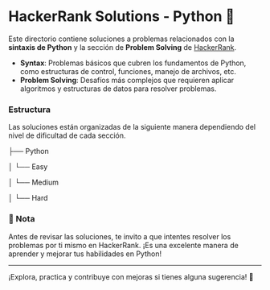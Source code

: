 # HackerRank Solutions - Python 🐍

Este directorio contiene soluciones a problemas relacionados con la **sintaxis de Python** y la sección de **Problem Solving** de [HackerRank](https://www.hackerrank.com/domains/tutorials/10-days-of-python).

- **Syntax**: Problemas básicos que cubren los fundamentos de Python, como estructuras de control, funciones, manejo de archivos, etc.
- **Problem Solving**: Desafíos más complejos que requieren aplicar algoritmos y estructuras de datos para resolver problemas.

### Estructura

Las soluciones están organizadas de la siguiente manera dependiendo del nivel de dificultad de cada sección.

├── Python

│ └── Easy

│ └── Medium

│ └── Hard

### 📝 Nota

Antes de revisar las soluciones, te invito a que intentes resolver los problemas por ti mismo en HackerRank. ¡Es una excelente manera de aprender y mejorar tus habilidades en Python!

---

¡Explora, practica y contribuye con mejoras si tienes alguna sugerencia! 🚀
